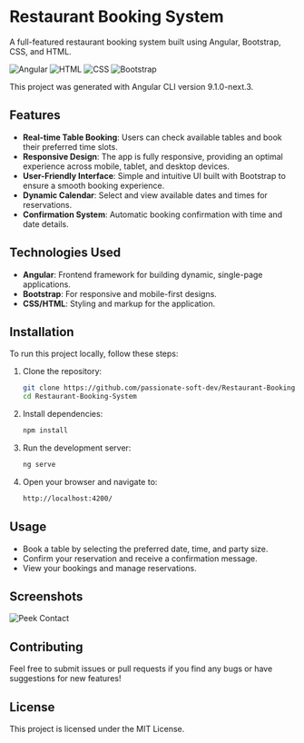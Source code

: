 # Restaurant Booking System

A full-featured restaurant booking system built using Angular, Bootstrap, CSS, and HTML.

![Angular](https://img.shields.io/badge/Angular-0F0F11?style=for-the-badge&logo=Angular&logoColor=white)
![HTML](https://img.shields.io/badge/HTML-E34F26?style=for-the-badge&logo=HTML5&logoColor=white)
![CSS](https://img.shields.io/badge/CSS-1572B6?style=for-the-badge&logo=CSS3&logoColor=white)
![Bootstrap](https://img.shields.io/badge/Bootstrap-563D7C?style=for-the-badge&logo=Bootstrap&logoColor=white)

This project was generated with Angular CLI version 9.1.0-next.3.

## Features

- **Real-time Table Booking**: Users can check available tables and book their preferred time slots.
- **Responsive Design**: The app is fully responsive, providing an optimal experience across mobile, tablet, and desktop devices.
- **User-Friendly Interface**: Simple and intuitive UI built with Bootstrap to ensure a smooth booking experience.
- **Dynamic Calendar**: Select and view available dates and times for reservations.
- **Confirmation System**: Automatic booking confirmation with time and date details.
  
## Technologies Used

- **Angular**: Frontend framework for building dynamic, single-page applications.
- **Bootstrap**: For responsive and mobile-first designs.
- **CSS/HTML**: Styling and markup for the application.

## Installation

To run this project locally, follow these steps:

1. Clone the repository:
   ```bash
   git clone https://github.com/passionate-soft-dev/Restaurant-Booking-System.git
   cd Restaurant-Booking-System

2. Install dependencies:
   ```bash
   npm install

3. Run the development server:
   ```bash
   ng serve

4. Open your browser and navigate to:
   ```bash
   http://localhost:4200/

## Usage
- Book a table by selecting the preferred date, time, and party size.
- Confirm your reservation and receive a confirmation message.
- View your bookings and manage reservations.

## Screenshots
![Peek Contact](src/assets/images/screenshot.png)
## Contributing
Feel free to submit issues or pull requests if you find any bugs or have suggestions for new features!

## License
This project is licensed under the MIT License.     